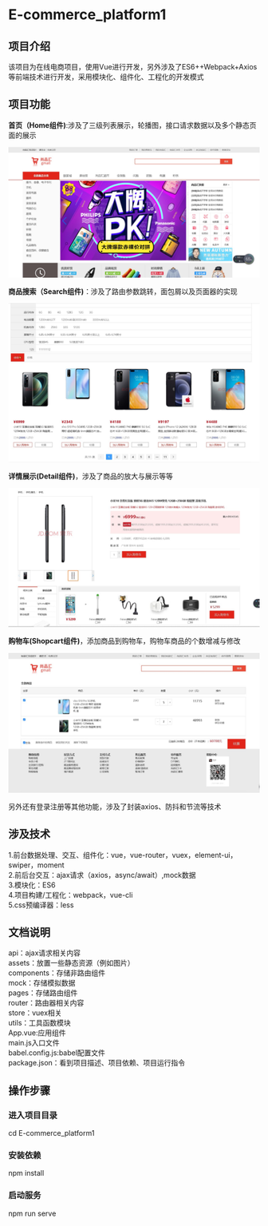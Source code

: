 # E-commerce_platform1

## 项目介绍
该项目为在线电商项目，使用Vue进行开发，另外涉及了ES6++Webpack+Axios等前端技术进行开发，采用模块化、组件化、工程化的开发模式

## 项目功能
<p><b>首页（Home组件)</b>:涉及了三级列表展示，轮播图，接口请求数据以及多个静态页面的展示</p>

![image](https://github.com/yepiao11/E-commerce_platform1/blob/main/images/home.jpg)

<p><b>商品搜索（Search组件)</b>：涉及了路由参数跳转，面包屑以及页面器的实现</p>

![image](https://github.com/yepiao11/E-commerce_platform1/blob/main/images/search.jpg)

<p><b>详情展示(Detail组件)</b>，涉及了商品的放大与展示等等</p>

![image](https://github.com/yepiao11/E-commerce_platform1/blob/main/images/detail.jpg)

<p><b>购物车(Shopcart组件)</b>，添加商品到购物车，购物车商品的个数增减与修改</p>

![image](https://github.com/yepiao11/E-commerce_platform1/blob/main/images/shopcart.jpg)

另外还有登录注册等其他功能，涉及了封装axios、防抖和节流等技术

## 涉及技术
1.前台数据处理、交互、组件化：vue，vue-router，vuex，element-ui，swiper，moment
<br/>
2.前后台交互：ajax请求（axios，async/await）,mock数据
<br/>
3.模块化：ES6
<br/>
4.项目构建/工程化：webpack，vue-cli
<br/>
5.css预编译器：less
<br/>

## 文档说明
api：ajax请求相关内容
<br/>
assets：放置一些静态资源（例如图片）
<br/>
components：存储非路由组件
<br/>
mock：存储模拟数据
<br/>
pages：存储路由组件
<br/>
router：路由器相关内容
<br/>
store：vuex相关
<br/>
utils：工具函数模块
<br/>
App.vue:应用组件
<br/>
main.js入口文件
<br/>
babel.config.js:babel配置文件
<br/>
package.json：看到项目描述、项目依赖、项目运行指令
<br/>

## 操作步骤
### 进入项目目录
cd E-commerce_platform1
### 安装依赖
npm install
### 启动服务
npm run serve
